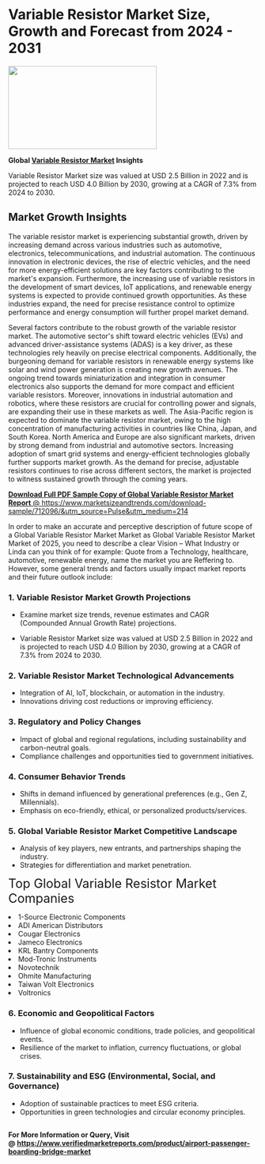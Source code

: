 <H1>Variable Resistor Market Size, Growth and Forecast from 2024 - 2031</H1><img class="aligncenter size-medium wp-image-584254" src="https://thirdeyenews.in/wp-content/uploads/2024/09/Global-Market-Research-300x168.jpeg" alt="" width="300" height="168" /><p><strong>Global&nbsp;<a href="https://www.marketsizeandtrends.com/download-sample/712096/&amp;utm_source=Pulse&amp;utm_medium=214">Variable Resistor Market</a> Insights</strong></p><p>Variable Resistor Market size was valued at USD 2.5 Billion in 2022 and is projected to reach USD 4.0 Billion by 2030, growing at a CAGR of 7.3% from 2024 to 2030.</p><p><h2>Market Growth Insights</h2> <p>The variable resistor market is experiencing substantial growth, driven by increasing demand across various industries such as automotive, electronics, telecommunications, and industrial automation. The continuous innovation in electronic devices, the rise of electric vehicles, and the need for more energy-efficient solutions are key factors contributing to the market's expansion. Furthermore, the increasing use of variable resistors in the development of smart devices, IoT applications, and renewable energy systems is expected to provide continued growth opportunities. As these industries expand, the need for precise resistance control to optimize performance and energy consumption will further propel market demand.</p> <p><a href="download-sample-link"></a></p> <p>Several factors contribute to the robust growth of the variable resistor market. The automotive sector's shift toward electric vehicles (EVs) and advanced driver-assistance systems (ADAS) is a key driver, as these technologies rely heavily on precise electrical components. Additionally, the burgeoning demand for variable resistors in renewable energy systems like solar and wind power generation is creating new growth avenues. The ongoing trend towards miniaturization and integration in consumer electronics also supports the demand for more compact and efficient variable resistors. Moreover, innovations in industrial automation and robotics, where these resistors are crucial for controlling power and signals, are expanding their use in these markets as well. The Asia-Pacific region is expected to dominate the variable resistor market, owing to the high concentration of manufacturing activities in countries like China, Japan, and South Korea. North America and Europe are also significant markets, driven by strong demand from industrial and automotive sectors. Increasing adoption of smart grid systems and energy-efficient technologies globally further supports market growth. As the demand for precise, adjustable resistors continues to rise across different sectors, the market is projected to witness sustained growth through the coming years. <p><a href="get-more-link"></p><p><span class=""><strong>Download Full PDF Sample Copy of Global Variable Resistor Market Report</strong> @ <a href="https://www.marketsizeandtrends.com/download-sample/712096/&amp;utm_source=Pulse&amp;utm_medium=214" target="_blank">https://www.marketsizeandtrends.com/download-sample/712096/&amp;utm_source=Pulse&amp;utm_medium=214</a></span></p><p>In order to make an accurate and perceptive description of future scope of a Global&nbsp;Variable Resistor Market Market as Global&nbsp;Variable Resistor Market Market of 2025, you need to describe a clear Vision &ndash; What Industry or Linda can you think of for example: Quote from a Technology, healthcare, automotive, renewable energy, name the market you are Reffering to. However, some general trends and factors usually impact market reports and their future outlook include:</p><h3>1.&nbsp;<strong>Variable Resistor Market Growth Projections</strong></h3><ul><li>Examine market size trends, revenue estimates and CAGR (Compounded Annual Growth Rate) projections.</li><li><p>Variable Resistor Market size was valued at USD 2.5 Billion in 2022 and is projected to reach USD 4.0 Billion by 2030, growing at a CAGR of 7.3% from 2024 to 2030.</p></li></ul><h3>2.&nbsp;<strong>Variable Resistor Market Technological Advancements</strong></h3><ul><li>Integration of AI, IoT, blockchain, or automation in the industry.</li><li>Innovations driving cost reductions or improving efficiency.</li></ul><h3>3.&nbsp;<strong>Regulatory and Policy Changes</strong></h3><ul><li>Impact of global and regional regulations, including sustainability and carbon-neutral goals.</li><li>Compliance challenges and opportunities tied to government initiatives.</li></ul><h3>4.&nbsp;<strong>Consumer Behavior Trends</strong></h3><ul><li>Shifts in demand influenced by generational preferences (e.g., Gen Z, Millennials).</li><li>Emphasis on eco-friendly, ethical, or personalized products/services.</li></ul><h3>5.&nbsp;<strong>Global Variable Resistor Market Competitive Landscape</strong></h3><ul><li>Analysis of key players, new entrants, and partnerships shaping the industry.</li><li>Strategies for differentiation and market penetration.</li></ul><p data-pm-slice="1 1 []"><span style="color: inherit; font-family: inherit; font-size: 25px;">Top Global Variable Resistor Market Companies</span></p><div class="" data-test-id=""><p><li>1-Source Electronic Components</li><li> ADI American Distributors</li><li> Cougar Electronics</li><li> Jameco Electronics</li><li> KRL Bantry Components</li><li> Mod-Tronic Instruments</li><li> Novotechnik</li><li> Ohmite Manufacturing</li><li> Taiwan Volt Electronics</li><li> Voltronics</li></p></div><h3>6.&nbsp;<strong>Economic and Geopolitical Factors</strong></h3><ul><li>Influence of global economic conditions, trade policies, and geopolitical events.</li><li>Resilience of the market to inflation, currency fluctuations, or global crises.</li></ul><h3>7.&nbsp;<strong>Sustainability and ESG (Environmental, Social, and Governance)</strong></h3><ul><li>Adoption of sustainable practices to meet ESG criteria.</li><li>Opportunities in green technologies and circular economy principles.</li></ul><h2><strong style="font-size: 14px;">For More Information or Query, Visit @&nbsp;</strong><a style="background-color: #ffffff; font-size: 14px;" href="https://www.marketsizeandtrends.com/report/variable-resistor-market/" target="_blank">https://www.verifiedmarketreports.com/product/airport-passenger-boarding-bridge-market</a></h2>
